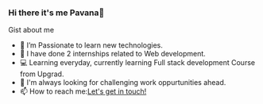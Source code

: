 ### Hi there it's me Pavana👋

Gist about me

- 🔭 I’m Passionate to learn new technologies.
- 🌱 I have done 2 internships related to Web development.
- 💻 Learning everyday, currently learning Full stack development Course from Upgrad.
- 🔭 I'm always looking for challenging work oppurtunities ahead.
- 📫 How to reach me:<a href="mail to: pavanasangeetha@gmail.com">Let's get in touch!</a>
